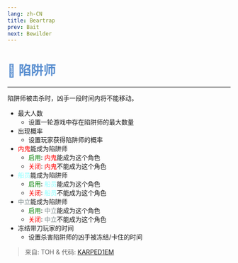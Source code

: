 ```yaml
---
lang: zh-CN
title: Beartrap
prev: Bait
next: Bewilder
---
```


# <font color=#5a8fd0>🐻 <b>陷阱师</b></font> <Badge text="Helpful" type="tip" vertical="middle"/>
---

陷阱师被击杀时，凶手一段时间内将不能移动。
* 最大人数
  * 设置一轮游戏中存在陷阱师的最大数量
* 出现概率
  * 设置玩家获得陷阱师的概率
* <font color=red>内鬼</font>能成为陷阱师
  * <font color=green>启用</font>: <font color=red>内鬼</font>能成为这个角色
  * <font color=red>关闭</font>: <font color=red>内鬼</font>不能成为这个角色
* <font color=#8cffff>船员</font>能成为陷阱师
  * <font color=green>启用</font>: <font color=#8cffff>船员</font>能成为这个角色
  * <font color=red>关闭</font>: <font color=#8cffff>船员</font>不能成为这个角色
* <font color=#7f8c8d>中立</font>能成为陷阱师
  * <font color=green>启用</font>: <font color=#7f8c8d>中立</font>能成为这个角色
  * <font color=red>关闭</font>: <font color=#7f8c8d>中立</font>不能成为这个角色
* 冻结带刀玩家的时间
  * 设置杀害陷阱师的凶手被冻结/卡住的时间

> 来自: TOH & 代码: [KARPED1EM](https://github.com/KARPED1EM)
